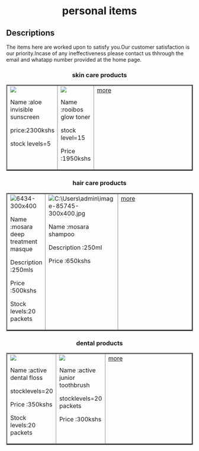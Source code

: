 <html>
<head><title>Peronal items</title></head>
<body>
<h1 align='center'>personal items</h1>
<h2>Descriptions</h2>
<p>The items here are worked upon to satisfy you.Our customer satisfaction is our priority.Incase of any ineffectiveness please contact us thhrough the email and whatapp number provided at the home page.</p>
<h3 align='center'>skin care products</h3>
<table border='2' width='80%' cell spacing='10'>
<tr valign='top'><td valign='left'><image src='https://github.com/skylovem/web/blob/main/12-2-247x247.png'>
<p>Name :aloe invisible sunscreen</p>
<p>price:2300kshs </p>
<p>stock levels=5 </p></td>
<td valign='center'><image src='https://github.com/skylovem/web/blob/main/8-2-247x247.png'>
<p>Name :rooibos glow toner</p>
<p>stock level=15</p>
<p>Price :1950kshs</p></td>
<td valign='left' width='100%'><a href='file:///C:/Users/admin/Desktop/my%20html%20pages/wifi.html'>more</a></ul></td></tr>
<table border='2' width='80%' cell padding='10'cell spacing='10'>
<h3 align='center'>hair care products</h3>
<tr valign='top'><td valign='left'><image src='https://drive.google.com/file/d/1W9XsJ0P90wjvpIjcAdAYwm5f3gC1Mnt2/view?usp=sharing' alt='6434-300x400'>
<p>Name :mosara deep treatment masque</p>
<p>Description :250mls</p>
<p>Price :500kshs </p>
<p>Stock levels:20 packets</p></td>
<td valign='center'><image src='https://drive.google.com/file/d/1j-DkQvSz6by2NHbJxwyy-mk_vxTMxG68/view?usp=sharing' alt='C:\Users\admin\image-85745-300x400.jpg'>
<p>Name :mosara shampoo</p>
<p>Description :250ml</p>
<p>Price :650kshs</p></td>
<td valign='left' width='100%'><a href='file:///C:/Users/admin/Desktop/my%20html%20pages/wifi.html'>more</a></ul></td></tr>
<table border='2' width='60%' cell padding='10'>
<h3 align='center'>dental products</h3>
<tr valign='top'><td valign='left'><image src='https://github.com/skylovem/web/blob/main/51f0Ha2aCQL._SL1000_-1000x1000.jpg?raw=true'>
<p>Name :active dental floss</p>
<p>stocklevels=20</p>
<p>Price :350kshs </p>
<p>Stock levels:20 packets</p></td>
<td valign='center'><image src='sample__2___1__g73w-im-1000x1000.jpg'>
<p>Name :active junior toothbrush</p>
<p>stocklevels=20 packets</p>
<p>Price :300kshs</p></td>
<td valign='left' width='100%'><a href='file:///C:/Users/admin/Desktop/my%20html%20pages/wifi.html'>more</a></td></tr>

</body>
</html>
